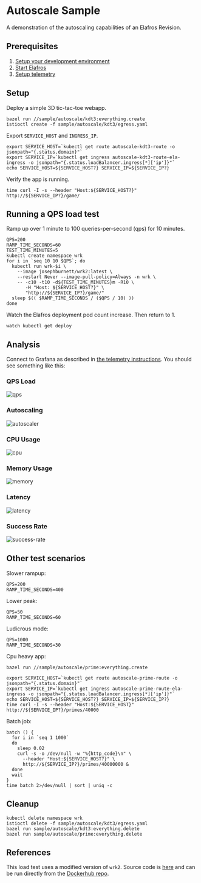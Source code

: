 # Autoscale Sample

A demonstration of the autoscaling capabilities of an Elafros Revision.

## Prerequisites

1. [Setup your development environment](../../DEVELOPMENT.md#getting-started)
2. [Start Elafros](../../README.md#start-elafros)
3. [Setup telemetry](../../docs/telemetry.md)

## Setup

Deploy a simple 3D tic-tac-toe webapp.

```shell
bazel run //sample/autoscale/kdt3:everything.create
istioctl create -f sample/autoscale/kdt3/egress.yaml
```

Export `SERVICE_HOST` and `INGRESS_IP`.

```shell
export SERVICE_HOST=`kubectl get route autoscale-kdt3-route -o jsonpath="{.status.domain}"`
export SERVICE_IP=`kubectl get ingress autoscale-kdt3-route-ela-ingress -o jsonpath="{.status.loadBalancer.ingress[*]['ip']}"`
echo SERVICE_HOST=${SERVICE_HOST?} SERVICE_IP=${SERVICE_IP?}
```

Verify the app is running.

```shell
time curl -I -s --header "Host:${SERVICE_HOST?}" http://${SERVICE_IP?}/game/
```

## Running a QPS load test

Ramp up over 1 minute to 100 queries-per-second (qps) for 10 minutes.

```shell
QPS=200
RAMP_TIME_SECONDS=60
TEST_TIME_MINUTES=5
kubectl create namespace wrk
for i in `seq 10 10 $QPS`; do
  kubectl run wrk-$i \
    --image josephburnett/wrk2:latest \
    --restart Never --image-pull-policy=Always -n wrk \
    -- -c10 -t10 -d${TEST_TIME_MINUTES}m -R10 \
       -H "Host: ${SERVICE_HOST?}" \
       "http://${SERVICE_IP?}/game/"
  sleep $(( $RAMP_TIME_SECONDS / ($QPS / 10) ))
done
```

Watch the Elafros deployment pod count increase.  Then return to 1.

```shell
watch kubectl get deploy
```

## Analysis

Connect to Grafana as described in [the telemetry instructions](../../docs/telemetry.md).  You should see something like this:

### QPS Load

![qps](images/qps.png)

### Autoscaling

![autoscaler](images/autoscaler.png)

### CPU Usage

![cpu](images/cpu.png)

### Memory Usage

![memory](images/memory.png)

### Latency

![latency](images/latency.png)

### Success Rate

![success-rate](images/success-rate.png)

## Other test scenarios

Slower rampup:

```shell
QPS=200
RAMP_TIME_SECONDS=400
```

Lower peak:

```shell
QPS=50
RAMP_TIME_SECONDS=60
```

Ludicrous mode:

```shell
QPS=1000
RAMP_TIME_SECONDS=30
```

Cpu heavy app:

```shell
bazel run //sample/autoscale/prime:everything.create

```
```shell
export SERVICE_HOST=`kubectl get route autoscale-prime-route -o jsonpath="{.status.domain}"`
export SERVICE_IP=`kubectl get ingress autoscale-prime-route-ela-ingress -o jsonpath="{.status.loadBalancer.ingress[*]['ip']}"`
echo SERVICE_HOST=${SERVICE_HOST?} SERVICE_IP=${SERVICE_IP?}
time curl -I -s --header "Host:${SERVICE_HOST}" http://${SERVICE_IP?}/primes/40000
```

Batch job:

```shell
batch () {
  for i in `seq 1 1000`
  do
    sleep 0.02
    curl -s -o /dev/null -w "%{http_code}\n" \
      --header "Host:${SERVICE_HOST?}" \
      http://${SERVICE_IP?}/primes/40000000 &
  done
  wait
}
time batch 2>/dev/null | sort | uniq -c
```

## Cleanup

```shell
kubectl delete namespace wrk
istioctl delete -f sample/autoscale/kdt3/egress.yaml
bazel run sample/autoscale/kdt3:everything.delete
bazel run sample/autoscale/prime:everything.delete
```

## References

This load test uses a modified version of `wrk2`.  Source code is [here](https://github.com/josephburnett/wrk2) and can be run directly from the [Dockerhub repo](https://hub.docker.com/r/josephburnett/wrk2/).

